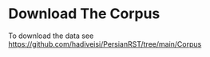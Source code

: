 # Download The Corpus 

To download the data see https://github.com/hadiveisi/PersianRST/tree/main/Corpus 
